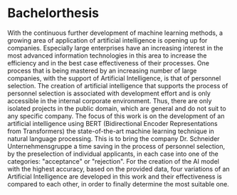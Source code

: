 # Bachelorthesis
With the continuous further development of machine learning methods, a growing area of application of artificial intelligence is opening up for companies.  Especially large enterprises have an increasing interest in the most advanced information technologies in this area to increase the efficiency and in the best case effectiveness of their processes. One process that is being mastered by an increasing number of large companies, with the support of Artificial Intelligence, is that of personnel selection.   The creation of artificial intelligence that supports the process of personnel selection is associated with development effort and is only accessible in the internal corporate environment. Thus, there are only isolated projects in the public domain, which are general and do not suit to any specific company.   The focus of this work is on the development of an artificial intelligence using BERT (Bidirectional Encoder Representations from Transformers) the state-of-the-art machine learning technique in natural language processing. This is to bring the company Dr. Schneider Unternehmensgruppe a time saving in the process of personnel selection, by the preselection of individual applicants, in each case into one of the categories: "acceptance" or "rejection". For the creation of the AI model with the highest accuracy, based on the provided data, four variations of an Artificial Intelligence are developed in this work and their effectiveness is compared to each other, in order to finally determine the most suitable one.  
